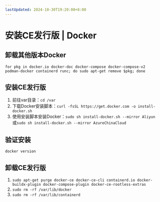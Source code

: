 ```yaml
---
lastUpdated: 2024-10-30T19:20:00+8:00
---
```


# 安装CE发行版 | Docker

## 卸载其他版本Docker

```for pkg in docker.io docker-doc docker-compose docker-compose-v2 podman-docker containerd runc; do sudo apt-get remove $pkg; done```

## 安装CE发行版

1. 前往var目录：```cd /var```
2. 下载Docker安装脚本：```curl -fsSL https://get.docker.com -o install-docker.sh```
3. 使用安装脚本安装Docker：```sudo sh install-docker.sh --mirror Aliyun```或```sudo sh install-docker.sh --mirror AzureChinaCloud```

## 验证安装

```docker version```

## 卸载CE发行版

1. ```sudo apt-get purge docker-ce docker-ce-cli containerd.io docker-buildx-plugin docker-compose-plugin docker-ce-rootless-extras```
2. ```sudo rm -rf /var/lib/docker```
3. ```sudo rm -rf /var/lib/containerd```